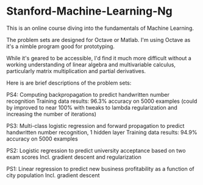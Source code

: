 # Stanford-Machine-Learning-Ng

This is an online course diving into the fundamentals of Machine Learning. 

The problem sets are designed for Octave or Matlab.  I'm using Octave as it's a nimble program good for prototyping.

While it's geared to be accessible, I'd find it much more difficult without a working understanding of linear algebra and multivariable calculus, 
particularly matrix multiplication and partial derivatives. 

Here is are brief descriptions of the problem sets:

PS4: Computing backpropagation to predict handwritten number recognition
  Training data results: 96.3% accuracy on 5000 examples
  (could by improved to near 100% with tweaks to lambda regularization and increasing the number of iterations)

PS3: Multi-class logistic regression and forward propagation to predict handwritten number recognition, 1 hidden layer
  Training data results: 94.9% accuracy on 5000 examples
  
PS2: Logistic regression to predict university acceptance based on two exam scores
  Incl. gradient descent and regularization
  
PS1: Linear regression to predict new business profitability as a function of city population
  Incl. gradient descent
